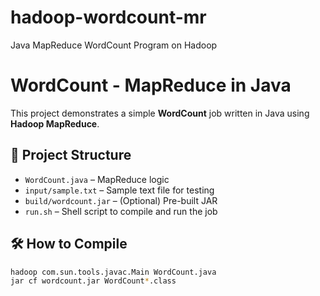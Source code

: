 # hadoop-wordcount-mr
Java MapReduce WordCount Program on Hadoop

# WordCount - MapReduce in Java

This project demonstrates a simple **WordCount** job written in Java using **Hadoop MapReduce**.

## 📁 Project Structure

- `WordCount.java` – MapReduce logic
- `input/sample.txt` – Sample text file for testing
- `build/wordcount.jar` – (Optional) Pre-built JAR
- `run.sh` – Shell script to compile and run the job

## 🛠 How to Compile

```bash
hadoop com.sun.tools.javac.Main WordCount.java
jar cf wordcount.jar WordCount*.class


